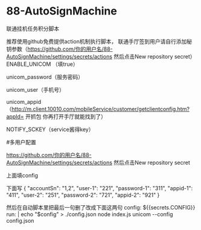# 88-AutoSignMachine

 联通挂机任务积分脚本
 
推荐使用github免费提供action机制执行脚本， 联通手厅签到用户请自行添加秘钥参数（https://github.com/你的用户名/88-AutoSignMachine/settings/secrets/actions 然后点击New repository secret）
ENABLE_UNICOM （填true）

unicom_password（服务密码）

unicom_user（手机号）

unicom_appid（http://m.client.10010.com/mobileService/customer/getclientconfig.htm?appId= 开抓包 你再打开手厅就能找到了）

NOTIFY_SCKEY（service酱得key）

#多用户配置

https://github.com/你的用户名/88-AutoSignMachine/settings/secrets/actions 然后点击New repository secret

上面填config

下面写
        {
        "accountSn": "1,2",
        "user-1": "221",
        "password-1": "311",
        "appid-1": "411",
        "user-2": "251",
        "password-2": "721",
        "appid-2": "921"
        }
  
然后在自动脚本里把最后一句删了改成下面这两句
          config: ${{secrets.CONFIG}}
          run: |
          echo "$config" > ./config.json
          node index.js unicom --config config.json
